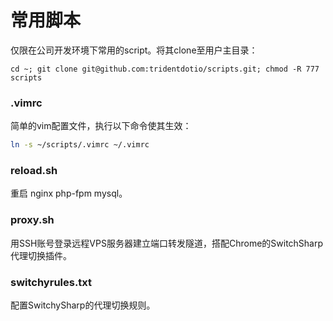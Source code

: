 # 常用脚本

仅限在公司开发环境下常用的script。将其clone至用户主目录：

`cd ~; git clone git@github.com:tridentdotio/scripts.git; chmod -R 777 scripts`

### .vimrc

简单的vim配置文件，执行以下命令使其生效：

```bash
ln -s ~/scripts/.vimrc ~/.vimrc
```

### reload.sh

重启 nginx php-fpm mysql。

### proxy.sh

用SSH账号登录远程VPS服务器建立端口转发隧道，搭配Chrome的SwitchSharp代理切换插件。

### switchyrules.txt

配置SwitchySharp的代理切换规则。
